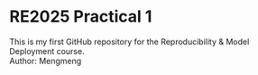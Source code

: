 # RE2025 Practical 1
This is my first GitHub repository for the Reproducibility & Model Deployment course.  
Author: Mengmeng
